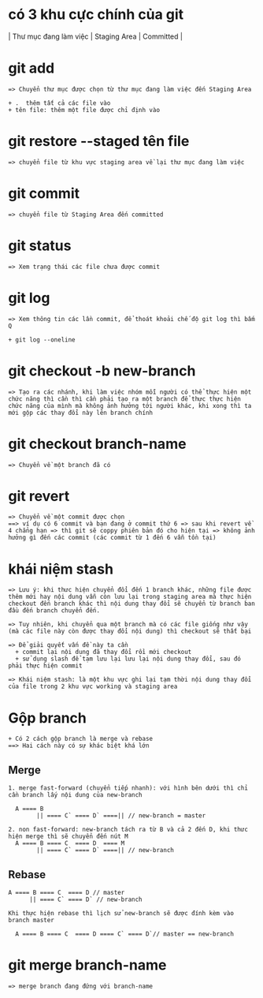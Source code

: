   # có 3 khu cực chính của git

  | Thư mục đang làm việc      | Staging Area | Committed |
  

  # git add

    => Chuyển thư mục được chọn từ thư mục đang làm việc đến Staging Area

    + .  thêm tất cả các file vào
    + tên file: thêm một file được chỉ định vào

  # git restore --staged tên file

    => chuyển file từ khu vực staging area về lại thư mục đang làm việc

  # git commit

    => chuyển file từ Staging Area đến committed
  
  # git status

    => Xem trạng thái các file chưa được commit

  # git log

    => Xem thông tin các lần commit, để thoát khoải chế độ git log thì bấm Q

    + git log --oneline

  # git checkout -b new-branch

    => Tạo ra các nhánh, khi làm việc nhóm mỗi người có thể thực hiện một chức năng thì cần thì cần phải tạo ra một branch để thực thực hiện chức năng của mình mà không ảnh hưởng tới người khác, khi xong thì ta mới gộp các thay đổi này lên branch chính

  # git checkout branch-name

    => Chuyển về một branch đã có
  
  # git revert

    => Chuyển về một commit được chọn
    ==> ví dụ có 6 commit và bạn đang ở commit thứ 6 => sau khi revert về 4 chẳng hạn => thì git sẽ coppy phiên bản đó cho hiện tại => không ảnh hưởng gì đến các commit (các commit từ 1 đến 6 vẫn tồn tại)

  # khái niệm stash

    => Lưu ý: khi thưc hiện chuyển đổi đến 1 branch khác, những file được thêm mới hay nội dung vẫn còn lưu lại trong staging area mà thực hiện checkout đến branch khác thì nội dung thay đổi sẽ chuyển từ branch ban đầu đến branch chuyển đến.

    => Tuy nhiên, khi chuyển qua một branch mà có các file giống như vậy (mà các file này còn được thay đổi nội dung) thì checkout sẽ thất bại

    => Để giải quyết vấn đề này ta cần
      + commit lại nội dung đã thay đổi rồi mới checkout
      + sử dụng slash để tạm lưu lại lưu lại nội dung thay đổi, sau đó phải thực hiện commit

    => Khái niệm stash: là một khu vực ghi lại tạm thời nội dung thay đổi của file trong 2 khu vực working và staging area

  # Gộp branch

    + Có 2 cách gộp branch là merge và rebase
    ==> Hai cách này có sự khác biệt khá lớn
  
  ## Merge

    1. merge fast-forward (chuyển tiếp nhanh): với hình bên dưới thì chỉ cần branch lấy nội dung của new-branch

      A ==== B 
            || ==== C` ==== D` ====|| // new-branch = master

    2. non fast-forward: new-branch tách ra từ B và cả 2 đến D, khi thưc hiện merge thì sẽ chuyển đến nút M
      A ==== B ==== C  ==== D  ==== M
            || ==== C` ==== D` ====|| // new-branch
  
  ## Rebase

    A ==== B ==== C  ==== D // master
          || ==== C` ==== D` // new-branch
    
    Khi thực hiện rebase thì lịch sử new-branch sẽ được đính kèm vào branch master

      A ==== B ==== C  ==== D ==== C` ==== D`// master == new-branch

  # git merge branch-name

    => merge branch đang đứng với branch-name

  # 